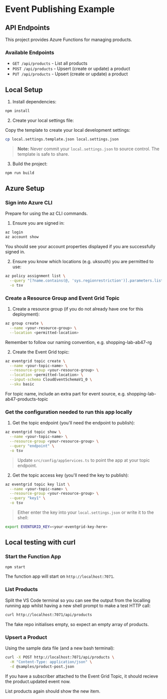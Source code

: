# Event Publishing Example

## API Endpoints

This project provides Azure Functions for managing products.

### Available Endpoints

- `GET /api/products` - List all products
- `POST /api/products` - Upsert (create or update) a product
- `PUT /api/products` - Upsert (create or update) a product

## Local Setup

1. Install dependencies:

```bash
npm install
```

2. Create your local settings file:

Copy the template to create your local development settings:

```bash
cp local.settings.template.json local.settings.json
```

> **Note:** Never commit your `local.settings.json` to source control. The template is safe to share.

3. Build the project:

```bash
npm run build
```

## Azure Setup

### Sign into Azure CLI

Prepare for using the az CLI commands.

1. Ensure you are signed in:

```bash
az login
az account show
```

You should see your account properties displayed if you are successfully signed in.

2. Ensure you know which locations (e.g. uksouth) you are permitted to use:

```bash
az policy assignment list \
  --query "[?name.contains(@, 'sys.regionrestriction')].parameters.listOfAllowedLocations.value | []" \
  -o tsv
```

### Create a Resource Group and Event Grid Topic

1. Create a resource group (if you do not already have one for this deployment):

```bash
az group create \
  --name <your-resource-group> \
  --location <permitted-location>
```

Remember to follow our naming convention, e.g. shopping-lab-ab47-rg

2. Create the Event Grid topic:

```bash
az eventgrid topic create \
  --name <your-topic-name> \
  --resource-group <your-resource-group> \
  --location <permitted-location> \
  --input-schema CloudEventSchemaV1_0 \
  --sku basic
```

For topic name, include an extra part for event source, e.g. shopping-lab-ab47-products-topic

### Get the configuration needed to run this app locally

1. Get the topic endpoint (you'll need the endpoint to publish):

```bash
az eventgrid topic show \
  --name <your-topic-name> \
  --resource-group <your-resource-group> \
  --query "endpoint" \
  -o tsv
```

> Update `src/config/appServices.ts` to point the app at your topic endpoint.

2. Get the topic access key (you'll need the key to publish):

```bash
az eventgrid topic key list \
  --name <your-topic-name> \
  --resource-group <your-resource-group> \
  --query "key1" \
  -o tsv
```

> Either enter the key into your `local.settings.json` or write it to the shell:

```bash
export EVENTGRID_KEY=<your-eventgrid-key-here>
```

## Local testing with curl

### Start the Function App

```bash
npm start
```

The function app will start on `http://localhost:7071`.

### List Products

Split the VS Code terminal so you can see the output from the localling running app whilst having a new shell prompt to make a test HTTP call:

```bash
curl http://localhost:7071/api/products
```

The fake repo initialises empty, so expect an empty array of products.

### Upsert a Product

Using the sample data file (and a new bash terminal):

```bash
curl -X POST http://localhost:7071/api/products \
  -H "Content-Type: application/json" \
  -d @samples/product-post.json
```

If you have a subscriber attached to the Event Grid Topic, it should recieve the product.updated event now.

List products again should show the new item.
